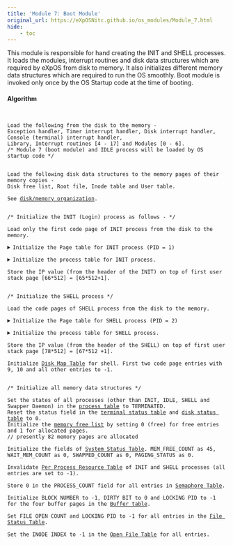 ```yaml
---
title: 'Module 7: Boot Module'
original_url: https://eXpOSNitc.github.io/os_modules/Module_7.html
hide:
    - toc
---
```


This module is responsible for hand creating the INIT and SHELL processes. It loads the modules, interrupt routines and disk data structures which are required by eXpOS from disk to memory. It also initializes different memory data structures which are required to run the OS smoothly. Boot module is invoked only once by the OS Startup code at the time of booting.

#### Algorithm

<pre><code>

Load the following from the disk to the memory - 
Exception handler, Timer interrupt handler, Disk interrupt handler, Console (terminal) interrupt handler, 
Library, Interrupt routines [4 - 17] and Modules [0 - 6]. 
/* Module 7 (boot module) and IDLE process will be loaded by OS startup code */


Load the following disk data structures to the memory pages of their memory copies - 
Disk free list, Root file, Inode table and User table.

See <a href="../../os-implementation/" target="_blank">disk/memory organization</a>.


/* Initialize the INIT (Login) process as follows - */

Load only the first code page of INIT process from the disk to the memory.

<details class="code-accordion"><summary>Initialize the Page table for INIT process (PID = 1)</summary>
    Use <a href="../../support-tools/constants/" target="_blank">PAGE_TABLE_BASE</a> + 20 as starting address for the page table of INIT process.
    Set the memory pages 63 and 64 for library entries in the <a href="../../os-design/process-table/#per_page_table" target="_blank">page table</a>. Set "0100" as auxiliary information for library pages. <!--the reference bit to 0, valid bit to 1, write bit to 0.-->
    Set the first code page entry to 65 (See <a href="../../os-implementation/" target="_blank">memory organization</a>) and auxiliary information for valid code pages as "0100". <!--Set valid bit to 1 and write bit to 0.-->  
    Set the first stack page entry to 66 and auxiliary information to "0110".<!--valid bit to 1, write bit to 1. Set second stack page entry to -1 and valid bit to 0.-->
    Set remaining code pages, remaining stack page and heap pages entries to -1 and auxiliary information to "0000".
</details>
<details class="code-accordion"><summary>Initialize the process table for INIT process.</summary>
    Initialize the fields of <a href="../../os-design/process-table/" target="_blank">process table</a> as - TICK as 0, PID as 1, USERID as 0, STATE as CREATED,
    USER AREA PAGE NUMBER as 77 (allocated from free user space), KPTR to 0, UPTR to 4096 (starting of first user stack page), 
    PTBR to PAGE_TABLE_BASE + 20 and PTLR as 10.
</details>
Store the IP value (from the header of the INIT) on top of first user stack page [66*512] = [65*512+1].


/* Initialize the SHELL process */

Load the code pages of SHELL process from the disk to the memory.

<details class="code-accordion"><summary>Initialize the Page table for SHELL process (PID = 2)</summary>
    Use <a href="../../support-tools/constants/" target="_blank">PAGE_TABLE_BASE</a> + 40 as starting address for the page table of SHELL process.
    Set the memory pages 63 and 64 for library entries in the <a href="../../os-design/process-table/#per_page_table" target="_blank">page table</a>.
    Set "0100" as auxiliary information for library pages. <!--the reference bit to 0, valid bit to 1, write bit to 0.-->
    Set the code page entries to 67 and 68 (See <a href="../../os-implementation/" target="_blank">memory organization</a>) and auxiliary information for valid code pages as "0100". <!--Set valid bit to 1 and write bit to 0.-->  
    Allocate two memory pages 78 and 79 for user stack.
    Set the two stack page entries to allocated memory pages and auxiliary information to "0110".<!--valid bit to 1, write bit to 1. Set second stack page entry to -1 and valid bit to 0.-->
    Set remaining code pages and heap pages entries to -1 and auxiliary information to "0000".
</details>
<details class="code-accordion"><summary>Initialize the process table for SHELL process.</summary>
    Initialize the fields of <a href="../../os-design/process-table/" target="_blank">process table</a> as - TICK as 0, PID as 2, USERID as 0, STATE as TERMINATED,
    USER AREA PAGE NUMBER as 80 (allocated from free user space), KPTR to 0, UPTR to 4096 (starting of first user stack page), 
    PTBR to PAGE_TABLE_BASE + 40 and PTLR as 10.
</details>
Store the IP value (from the header of the SHELL) on top of first user stack page [78*512] = [67*512 +1].    

Initialize <a href="../../os-design/process-table/#disk_map_table" target="_blank">Disk Map Table</a> for shell. First two code page entries with 9, 10 and all other entries to -1.


/* Initialize all memory data structures */

Set the states of all processes (other than INIT, IDLE, SHELL and Swapper Daemon) in the <a href="../../os-design/process-table/" target="_blank">process table</a> to TERMINATED.
Reset the status field in the <a href="../../os-design/mem-ds/#ts_table" target="_blank">terminal status table</a> and <a href="../../os-design/mem-ds/#ds_table" target="_blank">disk status table</a> to 0.
Initialize the <a href="../../os-design/mem-ds/#mem_free_list" target="_blank">memory free list</a> by setting 0 (free) for free entries and 1 for allocated pages.
// presently 82 memory pages are allocated

Initialize the fields of <a href="../../os-design/mem-ds/#ss_table" target="_blank">System Status Table</a>. MEM_FREE_COUNT as 45, WAIT_MEM_COUNT as 0, SWAPPED_COUNT as 0, PAGING_STATUS as 0.

Invalidate <a href="../../os-design/process-table/#per_process_table" target="_blank">Per Process Resource Table</a> of INIT and SHELL processes (all entries are set to -1).

Store 0 in the PROCESS_COUNT field for all entries in <a href="../../os-design/mem-ds/#semaphore-table" target="_blank">Semaphore Table</a>.

Initialize BLOCK NUMBER to -1, DIRTY BIT to 0 and LOCKING PID to -1 for the four buffer pages in the <a href="../../os-design/mem-ds/#buffer_table" target="_blank">Buffer table</a>.

Set FILE OPEN COUNT and LOCKING PID to -1 for all entries in the <a href="../../os-design/mem-ds/#file_lock_status_table" target="_blank">File Status Table</a>. 

Set the INODE INDEX to -1 in the <a <a href="../../os-design/mem-ds/" target="_blank">Open File Table</a> for all entries.


</code></pre>
